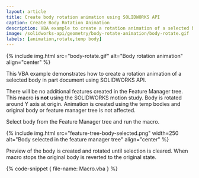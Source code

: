 ```yaml
---
layout: article
title: Create body rotation animation using SOLIDWORKS API
caption: Create Body Rotation Animation
description: VBA example to create a rotation animation of a selected body around Y axis using SOLIDWORKS API and temp bodies
image: /solidworks-api/geometry/body-rotate-animation/body-rotate.gif
labels: [animation,rotate,temp body]
---
```

{% include img.html src="body-rotate.gif" alt="Body rotation animation" align="center" %}

This VBA example demonstrates how to create a rotation animation of a selected body in part document using SOLIDWORKS API.

There will be no additional features created in the Feature Manager tree. This macro **is not** using the SOLIDWORKS motion study. Body is rotated around Y axis at origin. Animation is created using the temp bodies and original body or feature manager tree is not affected.

Select body from the Feature Manager tree and run the macro.

{% include img.html src="feature-tree-body-selected.png" width=250 alt="Body selected in the feature manager tree" align="center" %}

Preview of the body is created and rotated until selection is cleared. When macro stops the original body is reverted to the original state.

{% code-snippet { file-name: Macro.vba } %}
